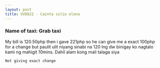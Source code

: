 ```yaml
---
layout: post
title: UVD822 - Cainta sitio elena
---
```


### Name of taxi: Grab taxi

My bill is 120.50php then i gave 221php so he can give me a exact 100php for a change but paulit ulit niyang sinabi na 120 lng dw binigay ko nagtalo kami ng mahigit 10mins. Dahil alam kong mali talaga siya

```Not giving exact change```

